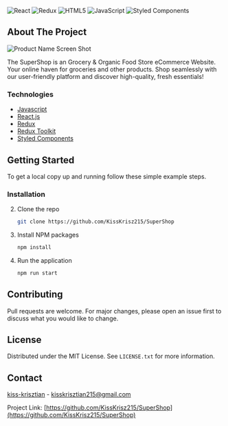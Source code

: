 ![React](https://img.shields.io/badge/react-%2320232a.svg?style=for-the-badge&logo=react&logoColor=%2361DAFB)
![Redux](https://img.shields.io/badge/redux-%23593d88.svg?style=for-the-badge&logo=redux&logoColor=white)
![HTML5](https://img.shields.io/badge/html5-%23E34F26.svg?style=for-the-badge&logo=html5&logoColor=white)
![JavaScript](https://img.shields.io/badge/javascript-%23323330.svg?style=for-the-badge&logo=javascript&logoColor=%23F7DF1E)
![Styled Components](https://img.shields.io/badge/styled--components-DB7093?style=for-the-badge&logo=styled-components&logoColor=white)

<!-- ABOUT THE PROJECT -->

## About The Project

![Product Name Screen Shot][product-screenshot]

The SuperShop is an Grocery & Organic Food Store eCommerce Website. Your online haven for groceries and other products. Shop seamlessly with our user-friendly platform and discover high-quality, fresh essentials!

### Technologies

- [Javascript](https://developer.mozilla.org/en-US/docs/Web/JavaScript)
- [React.js](https://reactjs.org/)
- [Redux](https://redux.js.org/)
- [Redux Toolkit](https://redux-toolkit.js.org/)
- [Styled Components](https://styled-components.com/)

<!-- GETTING STARTED -->

## Getting Started

To get a local copy up and running follow these simple example steps.

### Installation

2. Clone the repo

   ```sh
   git clone https://github.com/KissKrisz215/SuperShop
   ```

3. Install NPM packages

   ```sh
   npm install
   ```

4. Run the application

   ```sh
   npm run start
   ```

## Contributing

Pull requests are welcome. For major changes, please open an issue first
to discuss what you would like to change.

<!-- LICENSE -->

## License

Distributed under the MIT License. See `LICENSE.txt` for more information.

[product-screenshot]: https://i.ibb.co/JHvrH5h/featue-preview.png

## Contact

[kiss-krisztian](https://www.linkedin.com/in/kiss-krisztian/) - kisskrisztian215@gmail.com

Project Link: [https://github.com/KissKrisz215/SuperShop](https://github.com/KissKrisz215/SuperShop)
